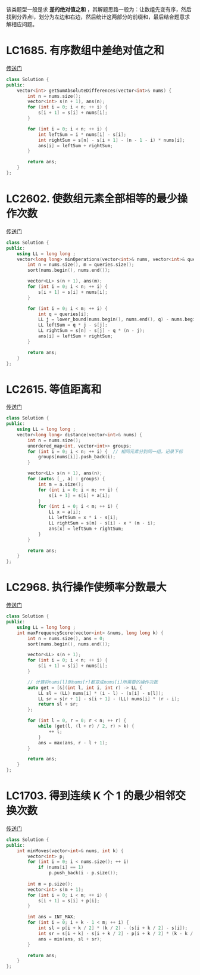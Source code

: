 该类题型一般是求 **差的绝对值之和** ，其解题思路一般为：让数组先变有序，然后找到分界点i，划分为左边和右边，然后统计这两部分的前缀和，最后结合题意求解相应问题。


# LC1685. 有序数组中差绝对值之和
[传送门](https://leetcode.cn/problems/sum-of-absolute-differences-in-a-sorted-array/description/)
```C++
class Solution {
public:
    vector<int> getSumAbsoluteDifferences(vector<int>& nums) {
        int n = nums.size();
        vector<int> s(n + 1), ans(n);
        for (int i = 0; i < n; ++ i) {
            s[i + 1] = s[i] + nums[i];
        }

        for (int i = 0; i < n; ++ i) {
            int leftSum = i * nums[i] - s[i];
            int rightSum = s[n] - s[i + 1] - (n - 1 - i) * nums[i];
            ans[i] = leftSum + rightSum;
        }

        return ans;
    }
};
```

# LC2602. 使数组元素全部相等的最少操作次数
[传送门](https://leetcode.cn/problems/minimum-operations-to-make-all-array-elements-equal/description/)
```C++
class Solution {
public:
    using LL = long long ;
    vector<long long> minOperations(vector<int>& nums, vector<int>& queries) {
        int n = nums.size(), m = queries.size();
        sort(nums.begin(), nums.end());

        vector<LL> s(n + 1), ans(m);
        for (int i = 0; i < n; ++ i) {
            s[i + 1] = s[i] + nums[i];
        }

        for (int i = 0; i < m; ++ i) {
            int q = queries[i];
            LL j = lower_bound(nums.begin(), nums.end(), q) - nums.begin();
            LL leftSum = q * j - s[j];
            LL rightSum = s[n] - s[j] - q * (n - j);
            ans[i] = leftSum + rightSum;
        }

        return ans;
    }
};
```

# LC2615. 等值距离和
[传送门](https://leetcode.cn/problems/sum-of-distances/)
```C++
class Solution {
public:
    using LL = long long ;
    vector<long long> distance(vector<int>& nums) {
        int n = nums.size();
        unordered_map<int, vector<int>> groups;
        for (int i = 0; i < n; ++ i) {  // 相同元素分到同一组，记录下标
            groups[nums[i]].push_back(i);
        }

        vector<LL> s(n + 1), ans(n);
        for (auto& [_, a] : groups) {
            int m = a.size();
            for (int i = 0; i < m; ++ i) {
                s[i + 1] = s[i] + a[i];
            }
            for (int i = 0; i < m; ++ i) {
                LL x = a[i];
                LL leftSum = x * i - s[i];
                LL rightSum = s[m] - s[i] - x * (m - i);
                ans[x] = leftSum + rightSum;
            }
        }

        return ans;
    }
};
```

# LC2968. 执行操作使频率分数最大
[传送门](https://leetcode.cn/problems/apply-operations-to-maximize-frequency-score/)
```C++
class Solution {
public:
    using LL = long long ;
    int maxFrequencyScore(vector<int> &nums, long long k) {
        int n = nums.size(), ans = 0;
        sort(nums.begin(), nums.end());

        vector<LL> s(n + 1);
        for (int i = 0; i < n; ++ i) {
            s[i + 1] = s[i] + nums[i];
        }

        // 计算将nums[l]到nums[r]都变成nums[i]所需要的操作次数
        auto get = [&](int l, int i, int r) -> LL {
            LL sl = (LL) nums[i] * (i - l) - (s[i] - s[l]);
            LL sr = s[r + 1] - s[i + 1] - (LL) nums[i] * (r - i);
            return sl + sr;
        };

        for (int l = 0, r = 0; r < n; ++ r) {
            while (get(l, (l + r) / 2, r) > k) {
                ++ l;
            }
            ans = max(ans, r - l + 1);
        }

        return ans;
    }
};
```

# LC1703. 得到连续 K 个 1 的最少相邻交换次数
[传送门](https://leetcode.cn/problems/minimum-adjacent-swaps-for-k-consecutive-ones/)
```C++
class Solution {
public:
    int minMoves(vector<int>& nums, int k) {
        vector<int> p;
        for (int i = 0; i < nums.size(); ++ i)
            if (nums[i] == 1)
                p.push_back(i - p.size());
        
        int m = p.size();
        vector<int> s(m + 1);
        for (int i = 0; i < m; ++ i) {
            s[i + 1] = s[i] + p[i];
        }

        int ans = INT_MAX;
        for (int i = 0; i + k - 1 < m; ++ i) {
            int sl = p[i + k / 2] * (k / 2) - (s[i + k / 2] - s[i]);
            int sr = s[i + k] - s[i + k / 2] - p[i + k / 2] * (k - k / 2);
            ans = min(ans, sl + sr);
        }

        return ans;
    }
};
```
